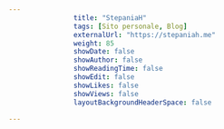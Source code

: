 ---
                title: "StepaniaH"
                tags: [Sito personale, Blog]
                externalUrl: "https://stepaniah.me"
                weight: 85
                showDate: false
                showAuthor: false
                showReadingTime: false
                showEdit: false
                showLikes: false
                showViews: false
                layoutBackgroundHeaderSpace: false
                ---

